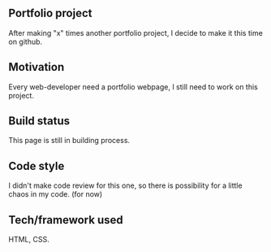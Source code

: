 ## Portfolio project
After making "x" times another portfolio project, I decide to make it this time on github. 

## Motivation
Every web-developer need a portfolio webpage, I still need to work on this project.

## Build status
This page is still in building process.

## Code style
I didn't make code review for this one, so there is possibility for a little chaos in my code. (for now)

## Tech/framework used
HTML, CSS.


